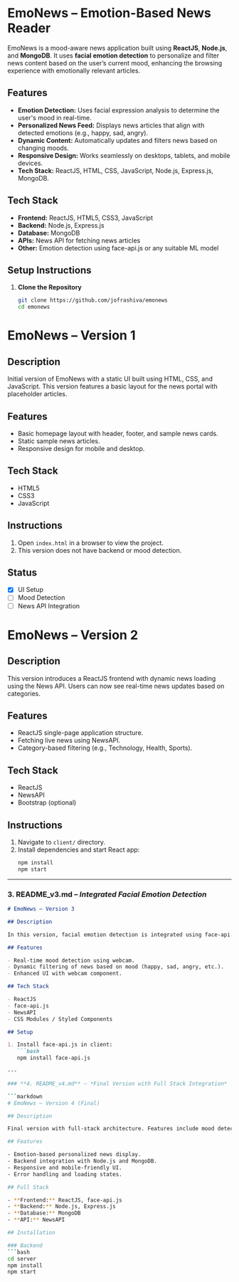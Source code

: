 # EmoNews – Emotion-Based News Reader

EmoNews is a mood-aware news application built using **ReactJS**, **Node.js**, and **MongoDB**. It uses **facial emotion detection** to personalize and filter news content based on the user’s current mood, enhancing the browsing experience with emotionally relevant articles.

## Features

- **Emotion Detection:** Uses facial expression analysis to determine the user's mood in real-time.
- **Personalized News Feed:** Displays news articles that align with detected emotions (e.g., happy, sad, angry).
- **Dynamic Content:** Automatically updates and filters news based on changing moods.
- **Responsive Design:** Works seamlessly on desktops, tablets, and mobile devices.
- **Tech Stack:** ReactJS, HTML, CSS, JavaScript, Node.js, Express.js, MongoDB.

## Tech Stack

- **Frontend:** ReactJS, HTML5, CSS3, JavaScript
- **Backend:** Node.js, Express.js
- **Database:** MongoDB
- **APIs:** News API for fetching news articles
- **Other:** Emotion detection using face-api.js or any suitable ML model

## Setup Instructions

1. **Clone the Repository**
   ```bash
   git clone https://github.com/jofrashiva/emonews
   cd emonews

# EmoNews – Version 1

## Description

Initial version of EmoNews with a static UI built using HTML, CSS, and JavaScript. This version features a basic layout for the news portal with placeholder articles.

## Features

- Basic homepage layout with header, footer, and sample news cards.
- Static sample news articles.
- Responsive design for mobile and desktop.

## Tech Stack

- HTML5
- CSS3
- JavaScript

## Instructions

1. Open `index.html` in a browser to view the project.
2. This version does not have backend or mood detection.

## Status

- [x] UI Setup
- [ ] Mood Detection
- [ ] News API Integration

# EmoNews – Version 2

## Description

This version introduces a ReactJS frontend with dynamic news loading using the News API. Users can now see real-time news updates based on categories.

## Features

- ReactJS single-page application structure.
- Fetching live news using NewsAPI.
- Category-based filtering (e.g., Technology, Health, Sports).

## Tech Stack

- ReactJS
- NewsAPI
- Bootstrap (optional)

## Instructions

1. Navigate to `client/` directory.
2. Install dependencies and start React app:
   ```bash
   npm install
   npm start


---

### **3. README_v3.md** – *Integrated Facial Emotion Detection*

```markdown
# EmoNews – Version 3

## Description

In this version, facial emotion detection is integrated using face-api.js. News is now filtered based on the user's mood, detected through the webcam.

## Features

- Real-time mood detection using webcam.
- Dynamic filtering of news based on mood (happy, sad, angry, etc.).
- Enhanced UI with webcam component.

## Tech Stack

- ReactJS
- face-api.js
- NewsAPI
- CSS Modules / Styled Components

## Setup

1. Install face-api.js in client:
   ```bash
   npm install face-api.js

---

### **4. README_v4.md** – *Final Version with Full Stack Integration*

```markdown
# EmoNews – Version 4 (Final)

## Description

Final version with full-stack architecture. Features include mood detection, news filtering, MongoDB integration for storing user preferences, and complete UI polish.

## Features

- Emotion-based personalized news display.
- Backend integration with Node.js and MongoDB.
- Responsive and mobile-friendly UI.
- Error handling and loading states.

## Full Stack

- **Frontend:** ReactJS, face-api.js
- **Backend:** Node.js, Express.js
- **Database:** MongoDB
- **API:** NewsAPI

## Installation

### Backend
```bash
cd server
npm install
npm start

